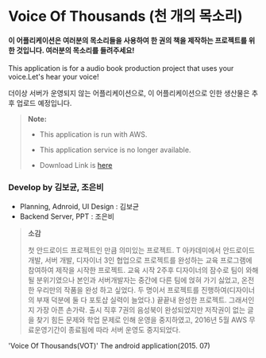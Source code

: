 # Voice Of Thousands (천 개의 목소리)


#### 이 어플리케이션은 여러분의 목소리들을  사용하여 한 권의 책을 제작하는 프로젝트를 위한 것입니다. 여러분의 목소리를 들려주세요!
This application is for a audio book production project that uses your voice.Let's hear your voice!

더이상 서버가 운영되지 않는 어플리케이션으로, 이 어플리케이션으로 인한 생산물은 추후 업로드 예정입니다.

> **Note:** 
>
> - This application is run with AWS.
>
> - This application service is no longer available.
>
> - Download Link is [here][1]
>

### Develop by 김보균, 조은비

 - Planning, Adnroid, UI Design : 김보균
 - Backend Server, PPT : 조은비


> **소감**
>
> 첫 안드로이드 프로젝트인 만큼 의미있는 프로젝트. 
> T 아카데미에서 안드로이드 개발, 서버 개발, 디자이너 3인 협업으로 프로젝트를 완성하는 교육 프로그램에 참여하여 제작을 시작한 프로젝트.
> 교육 시작 2주후 디자이너의 잠수로 팀이 와해될 분위기였으나 본인과 서버개발자는 중간에 다른 팀에 얹혀 가기 싫었고, 온전한 우리만의 작품을 완성 하고 싶었다.
> 두 명이서 프로젝트를 진행하여(디자이너의 부재 덕분에 둘 다 포토샵 실력이 늘었다.) 끝끝내 완성한 프로젝트. 그래서인지 가장 아픈 손가락. 
> 출시 직후 7권의 음성북이 완성되었지만 저작권이 없는 글을 찾기 힘든 문제와 학업 문제로 인해 운영을 중지하였고, 2016년 5월 AWS 무료운영기간이 종료됨에 따라 서버 운영도 중지되었다.
>

'Voice Of Thousands(VOT)' The  android application(2015. 07)

  [1]: https://play.google.com/store/apps/details?id=gyun.bo.voice_of_thousands_1&hl=ko
